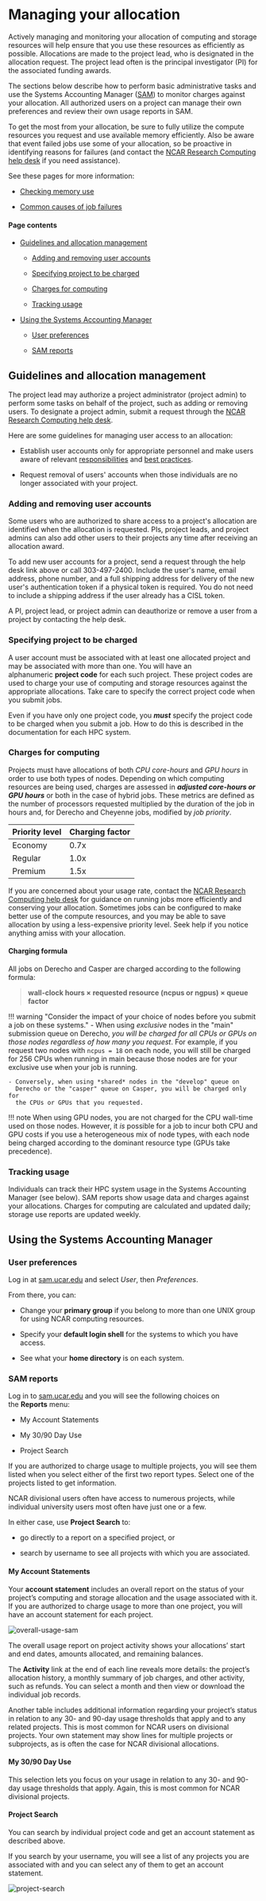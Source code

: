 # Managing your allocation

Actively managing and monitoring your allocation of computing and
storage resources will help ensure that you use these resources as
efficiently as possible. Allocations are made to the project lead, who
is designated in the allocation request. The project lead often is the
principal investigator (PI) for the associated funding awards.

The sections below describe how to perform basic administrative tasks
and use the Systems Accounting Manager
([SAM](https://sam.ucar.edu/app/home)) to monitor charges against your
allocation. All authorized users on a project can manage their own
preferences and review their own usage reports in SAM.

To get the most from your allocation, be sure to fully utilize the
compute resources you request and use available memory efficiently. Also
be aware that event failed jobs use some of your allocation, so be
proactive in identifying reasons for failures (and contact the [NCAR
Research Computing help desk](https://rchelp.ucar.edu/) if you need
assistance).

See these pages for more information:

- [Checking memory use](file:////display/RC/Checking+memory+use)

- [Common causes of job
  failures](file:////display/RC/Common+causes+of+job+failures)

#### Page contents

- [Guidelines and allocation
  management](#Managingyourallocation-Guidelinesandall)

  - [Adding and removing user
    accounts](#Managingyourallocation-Addingandremovin)

  - [Specifying project to be
    charged](#Managingyourallocation-Specifyingprojec)

  - [Charges for computing](#Managingyourallocation-Chargesforcomput)

  - [Tracking usage](#Managingyourallocation-Trackingusage)

- [Using the Systems Accounting
  Manager](#Managingyourallocation-UsingtheSystemsA)

  - [User preferences](#Managingyourallocation-Userpreferences)

  - [SAM reports](#Managingyourallocation-SAMreports)

## Guidelines and allocation management

The project lead may authorize a project administrator (project admin)
to perform some tasks on behalf of the project, such as adding or
removing users. To designate a project admin, submit a request through
the [NCAR Research Computing help desk](https://rchelp.ucar.edu/).

Here are some guidelines for managing user access to an allocation:

- Establish user accounts only for appropriate personnel and make users
  aware of
  relevant [responsibilities](file:////display/RC/User+responsibilities) and [best
  practices](file:////display/RC/Best+practices+for+supercomputer+users).

- Request removal of users' accounts when those individuals are no
  longer associated with your project.

### Adding and removing user accounts

Some users who are authorized to share access to a project's allocation
are identified when the allocation is requested. PIs, project leads, and
project admins can also add other users to their projects any time after
receiving an allocation award.

To add new user accounts for a project, send a request through the help
desk link above or call 303-497-2400. Include the user's name, email
address, phone number, and a full shipping address for delivery of the
new user's authentication token if a physical token is required. You do
not need to include a shipping address if the user already has a
CISL token.

A PI, project lead, or project admin can deauthorize or remove a user
from a project by contacting the help desk.

### Specifying project to be charged

A user account must be associated with at least one allocated project
and may be associated with more than one. You will have an
alphanumeric **project code** for each such project. These project codes
are used to charge your use of computing and storage resources against
the appropriate allocations. Take care to specify the correct project
code when you submit jobs.

Even if you have only one project code, you ***must*** specify the
project code to be charged when you submit a job. How to do this is
described in the documentation for each HPC system.

### Charges for computing

Projects must have allocations of both *CPU core-hours* and *GPU
hours* in order to use both types of nodes. Depending on which computing
resources are being used, charges are assessed in ***adjusted core-hours
or GPU hours*** or both in the case of hybrid jobs. These metrics are
defined as the number of processors requested multiplied by the duration
of the job in hours and, for Derecho and Cheyenne jobs, modified by *job
priority*.

| **Priority level** | **Charging factor** |
|--------------------|---------------------|
| Economy            | 0.7x                |
| Regular            | 1.0x                |
| Premium            | 1.5x                |

If you are concerned about your usage rate, contact the [NCAR Research
Computing help desk](https://rchelp.ucar.edu/) for guidance on running
jobs more efficiently and conserving your allocation. Sometimes jobs can
be configured to make better use of the compute resources, and you may
be able to save allocation by using a less-expensive priority level.
Seek help if you notice anything amiss with your allocation.

#### Charging formula

All jobs on Derecho and Casper are charged according to the following
formula:

> **wall-clock hours × requested resource (ncpus or ngpus) × queue
> factor**

!!! warning "Consider the impact of your choice of nodes before you submit a job on these systems."
    - When using *exclusive* nodes in the "main" submission queue on
      Derecho, *you will be charged for all CPUs or GPUs on those nodes
      regardless of how many you request*. For example, if you request two
      nodes with `ncpus = 18` on each node, you will still be charged for
      256 CPUs when running in main because those nodes are for your
      exclusive use when your job is running.

    - Conversely, when using *shared* nodes in the "develop" queue on
      Derecho or the "casper" queue on Casper, you will be charged only for
      the CPUs or GPUs that you requested.

!!! note
    When using GPU nodes, you are not charged for the CPU wall-time used
    on those nodes. However, it *is* possible for a job to incur both CPU
    and GPU costs if you use a heterogeneous mix of node types, with each
    node being charged according to the dominant resource type (GPUs take
    precedence).

### Tracking usage

Individuals can track their HPC system usage in the Systems Accounting
Manager (see below). SAM reports show usage data and charges against
your allocations. Charges for computing are calculated and updated
daily; storage use reports are updated weekly.

## Using the Systems Accounting Manager

### User preferences

Log in at [sam.ucar.edu](https://sam.ucar.edu/app/home) and
select *User*, then *Preferences*.

From there, you can:

- Change your **primary group** if you belong to more than one UNIX
  group for using NCAR computing resources.

- Specify your **default login shell** for the systems to which you have
  access.

- See what your **home directory** is on each system.

### SAM reports

Log in to [sam.ucar.edu](https://sam.ucar.edu/app/home) and you will see
the following choices on the **Reports** menu:

- My Account Statements

- My 30/90 Day Use

- Project Search

If you are authorized to charge usage to multiple projects, you will see
them listed when you select either of the first two report types. Select
one of the projects listed to get information.

NCAR divisional users often have access to numerous projects, while
individual university users most often have just one or a few.

In either case, use **Project Search** to:

- go directly to a report on a specified project, or

- search by username to see all projects with which you are associated.

#### My Account Statements

Your **account statement** includes an overall report on the status of
your project’s computing and storage allocation and the usage associated
with it. If you are authorized to charge usage to more than one project,
you will have an account statement for each project.

![overall-usage-sam](../../images/overall-usage-sam.png)

The overall usage report on project activity shows your allocations’
start and end dates, amounts allocated, and remaining balances.

The **Activity** link at the end of each line reveals more details: the
project’s allocation history, a monthly summary of job charges, and
other activity, such as refunds. You can select a month and then view or
download the individual job records.

Another table includes additional information regarding your project’s
status in relation to any 30- and 90-day usage thresholds that apply and
to any related projects. This is most common for NCAR users on
divisional projects. Your own statement may show lines for multiple
projects or subprojects, as is often the case for NCAR divisional
allocations.

#### My 30/90 Day Use

This selection lets you focus on your usage in relation to any 30- and
90-day usage thresholds that apply. Again, this is most common for NCAR
divisional projects.

#### Project Search

You can search by individual project code and get an account statement
as described above.

If you search by your username, you will see a list of any projects you
are associated with and you can select any of them to get an account
statement.

![project-search](../../images/project_search.png)